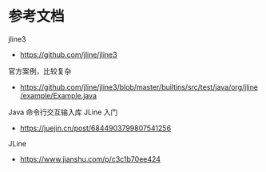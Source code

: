 # 参考文档
jline3
- https://github.com/jline/jline3

官方案例，比较复杂
- https://github.com/jline/jline3/blob/master/builtins/src/test/java/org/jline/example/Example.java

Java 命令行交互输入库 JLine 入门
- https://juejin.cn/post/6844903799807541256

JLine
- https://www.jianshu.com/p/c3c1b70ee424